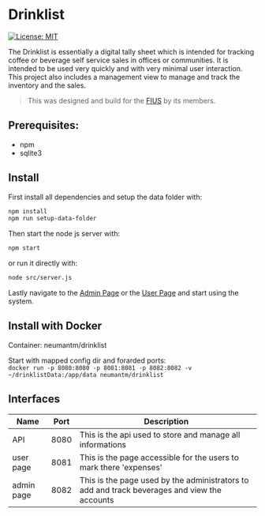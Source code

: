 # Drinklist
[![License: MIT](https://img.shields.io/badge/License-MIT-yellow.svg)](https://opensource.org/licenses/MIT)

The Drinklist is essentially a digital tally sheet which is intended for tracking coffee or beverage self service sales in offices or communities. It is intended to be used very quickly and with very minimal user interaction. This project also includes a management view to manage and track the inventory and the sales.

> This was designed and build for the [FIUS](https://fius.informatik.uni-stuttgart.de) by its members.

## Prerequisites:

 *  npm
 *  sqlite3


## Install

First install all dependencies and setup the data folder with:
```Bash
npm install
npm run setup-data-folder
```

Then start the node js server with:
```Bash
npm start
```

or run it directly with:
```Bash
node src/server.js
```

Lastly navigate to the [Admin Page](http://localhost:8082) or the [User Page](http://localhost:8081) and start using the system.

## Install with Docker
Container: neumantm/drinklist

Start with mapped config dir and forarded ports:  
```docker run -p 8080:8080 -p 8081:8081 -p 8082:8082 -v ~/drinklistData:/app/data neumantm/drinklist```


## Interfaces
| Name       | Port | Description                                                                                  |
|------------|------|----------------------------------------------------------------------------------------------|
| API        | 8080 | This is the api used to store and manage all informations                                    |
| user page  | 8081 | This is the page accessible for the users to mark there 'expenses'                           |
| admin page | 8082 | This is the page used by the administrators to add and track beverages and view the accounts |
